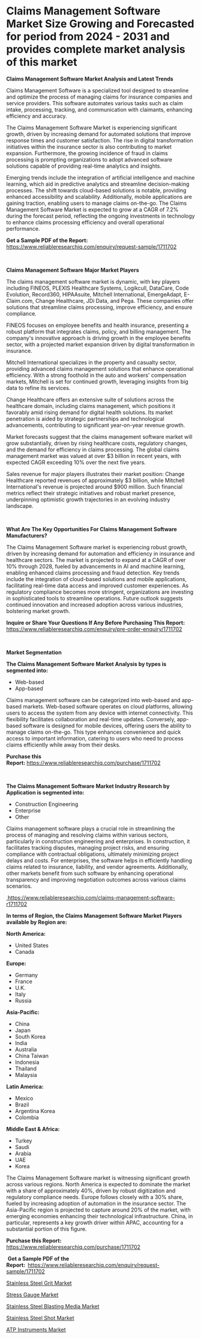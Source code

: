 <p><h1>Claims Management Software Market Size Growing and Forecasted for period from 2024 - 2031 and provides complete market analysis of this market</h1></p><p><strong>Claims Management Software Market Analysis and Latest Trends</strong></p>
<p><p>Claims Management Software is a specialized tool designed to streamline and optimize the process of managing claims for insurance companies and service providers. This software automates various tasks such as claim intake, processing, tracking, and communication with claimants, enhancing efficiency and accuracy. </p><p>The Claims Management Software Market is experiencing significant growth, driven by increasing demand for automated solutions that improve response times and customer satisfaction. The rise in digital transformation initiatives within the insurance sector is also contributing to market expansion. Furthermore, the growing incidence of fraud in claims processing is prompting organizations to adopt advanced software solutions capable of providing real-time analytics and insights.</p><p>Emerging trends include the integration of artificial intelligence and machine learning, which aid in predictive analytics and streamline decision-making processes. The shift towards cloud-based solutions is notable, providing enhanced accessibility and scalability. Additionally, mobile applications are gaining traction, enabling users to manage claims on-the-go. The Claims Management Software Market is expected to grow at a CAGR of 7.2% during the forecast period, reflecting the ongoing investments in technology to enhance claims processing efficiency and overall operational performance.</p></p>
<p><strong>Get a Sample PDF of the Report:&nbsp;</strong> <a href="https://www.reliableresearchiq.com/enquiry/request-sample/1711702?utm_campaign=1732&utm_medium=2&utm_source=Github&utm_content=ia&utm_term=22102024&utm_id=claims-management-software">https://www.reliableresearchiq.com/enquiry/request-sample/1711702</a></p>
<p>&nbsp;</p>
<p><strong>Claims Management Software Major Market Players</strong></p>
<p><p>The claims management software market is dynamic, with key players including FINEOS, PLEXIS Healthcare Systems, Logikcull, DataCare, Code Evolution, Record360, HIPAAsuite, Mitchell International, EmergeAdapt, E-Claim.com, Change Healthcare, JDi Data, and Pega. These companies offer solutions that streamline claims processing, improve efficiency, and ensure compliance.</p><p>FINEOS focuses on employee benefits and health insurance, presenting a robust platform that integrates claims, policy, and billing management. The company's innovative approach is driving growth in the employee benefits sector, with a projected market expansion driven by digital transformation in insurance.</p><p>Mitchell International specializes in the property and casualty sector, providing advanced claims management solutions that enhance operational efficiency. With a strong foothold in the auto and workers' compensation markets, Mitchell is set for continued growth, leveraging insights from big data to refine its services.</p><p>Change Healthcare offers an extensive suite of solutions across the healthcare domain, including claims management, which positions it favorably amid rising demand for digital health solutions. Its market penetration is aided by strategic partnerships and technological advancements, contributing to significant year-on-year revenue growth.</p><p>Market forecasts suggest that the claims management software market will grow substantially, driven by rising healthcare costs, regulatory changes, and the demand for efficiency in claims processing. The global claims management market was valued at over $3 billion in recent years, with expected CAGR exceeding 10% over the next five years.</p><p>Sales revenue for major players illustrates their market position: Change Healthcare reported revenues of approximately $3 billion, while Mitchell International's revenue is projected around $900 million. Such financial metrics reflect their strategic initiatives and robust market presence, underpinning optimistic growth trajectories in an evolving industry landscape.</p></p>
<p>&nbsp;</p>
<p><strong>What Are The Key Opportunities For Claims Management Software Manufacturers?</strong></p>
<p><p>The Claims Management Software market is experiencing robust growth, driven by increasing demand for automation and efficiency in insurance and healthcare sectors. The market is projected to expand at a CAGR of over 10% through 2028, fueled by advancements in AI and machine learning, enabling enhanced claims processing and fraud detection. Key trends include the integration of cloud-based solutions and mobile applications, facilitating real-time data access and improved customer experiences. As regulatory compliance becomes more stringent, organizations are investing in sophisticated tools to streamline operations. Future outlook suggests continued innovation and increased adoption across various industries, bolstering market growth.</p></p>
<p><strong>Inquire or Share Your Questions If Any Before Purchasing This Report:</strong> <a href="https://www.reliableresearchiq.com/enquiry/pre-order-enquiry/1711702?utm_campaign=1732&utm_medium=2&utm_source=Github&utm_content=ia&utm_term=22102024&utm_id=claims-management-software">https://www.reliableresearchiq.com/enquiry/pre-order-enquiry/1711702</a></p>
<p>&nbsp;</p>
<p><strong>Market Segmentation</strong></p>
<p><strong>The Claims Management Software Market Analysis by types is segmented into:</strong></p>
<p><ul><li>Web-based</li><li>App-based</li></ul></p>
<p><p>Claims management software can be categorized into web-based and app-based markets. Web-based software operates on cloud platforms, allowing users to access the system from any device with internet connectivity. This flexibility facilitates collaboration and real-time updates. Conversely, app-based software is designed for mobile devices, offering users the ability to manage claims on-the-go. This type enhances convenience and quick access to important information, catering to users who need to process claims efficiently while away from their desks.</p></p>
<p><strong>Purchase this Report:&nbsp;</strong><a href="https://www.reliableresearchiq.com/purchase/1711702?utm_campaign=1732&utm_medium=2&utm_source=Github&utm_content=ia&utm_term=22102024&utm_id=claims-management-software">https://www.reliableresearchiq.com/purchase/1711702</a></p>
<p>&nbsp;</p>
<p><strong>The Claims Management Software Market Industry Research by Application is segmented into:</strong></p>
<p><ul><li>Construction Engineering</li><li>Enterprise</li><li>Other</li></ul></p>
<p><p>Claims management software plays a crucial role in streamlining the process of managing and resolving claims within various sectors, particularly in construction engineering and enterprises. In construction, it facilitates tracking disputes, managing project risks, and ensuring compliance with contractual obligations, ultimately minimizing project delays and costs. For enterprises, the software helps in efficiently handling claims related to insurance, liability, and vendor agreements. Additionally, other markets benefit from such software by enhancing operational transparency and improving negotiation outcomes across various claims scenarios.</p></p>
<p><a href="https://www.reliableresearchiq.com/claims-management-software-r1711702?utm_campaign=1732&utm_medium=2&utm_source=Github&utm_content=ia&utm_term=22102024&utm_id=claims-management-software">&nbsp;https://www.reliableresearchiq.com/claims-management-software-r1711702</a></p>
<p><strong>In terms of Region, the Claims Management Software Market Players available by Region are:</strong></p>
<p>
    <p> <strong> North America: </strong>
        <ul>
            <li>United States</li>
            <li>Canada</li>
        </ul>
        </p> 
    <p> <strong> Europe: </strong>
        <ul>
            <li>Germany</li>
            <li>France</li>
            <li>U.K.</li>
            <li>Italy</li>
            <li>Russia</li>
        </ul>
        </p> 
    <p> <strong> Asia-Pacific: </strong>
        <ul>
            <li>China</li>
            <li>Japan</li>
            <li>South Korea</li>
            <li>India</li>
            <li>Australia</li>
            <li>China Taiwan</li>
            <li>Indonesia</li>
            <li>Thailand</li>
            <li>Malaysia</li>
        </ul>
        </p> 
    <p> <strong> Latin America: </strong>
        <ul>
            <li>Mexico</li>
            <li>Brazil</li>
            <li>Argentina Korea</li>
            <li>Colombia</li>
        </ul>
        </p> 
    <p> <strong> Middle East & Africa: </strong>
        <ul>
            <li>Turkey</li>
            <li>Saudi</li>
            <li>Arabia</li>
            <li>UAE</li>
            <li>Korea</li>
        </ul>
    </p>
    </p>
<p><p>The Claims Management Software market is witnessing significant growth across various regions. North America is expected to dominate the market with a share of approximately 40%, driven by robust digitization and regulatory compliance needs. Europe follows closely with a 30% share, fueled by increasing adoption of automation in the insurance sector. The Asia-Pacific region is projected to capture around 20% of the market, with emerging economies enhancing their technological infrastructure. China, in particular, represents a key growth driver within APAC, accounting for a substantial portion of this figure.</p></p>
<p><strong>Purchase this Report: </strong><a href="https://www.reliableresearchiq.com/purchase/1711702?utm_campaign=1732&utm_medium=2&utm_source=Github&utm_content=ia&utm_term=22102024&utm_id=claims-management-software">https://www.reliableresearchiq.com/purchase/1711702</a></p>
<p>&nbsp;<strong>Get a Sample PDF of the Report:&nbsp;&nbsp;</strong><a href="https://www.reliableresearchiq.com/enquiry/request-sample/1711702?utm_campaign=1732&utm_medium=2&utm_source=Github&utm_content=ia&utm_term=22102024&utm_id=claims-management-software">https://www.reliableresearchiq.com/enquiry/request-sample/1711702</a></p>
<p><strong></strong></p>
<p><p><a href="https://www.linkedin.com/pulse/analyzing-global-stainless-steel-grit-market-growth-prospects-xhjoe?utm_campaign=1732&utm_medium=2&utm_source=Github&utm_content=ia&utm_term=22102024&utm_id=claims-management-software">Stainless Steel Grit Market</a></p><p><a href="https://www.linkedin.com/pulse/stress-gauge-market-trends-insights-type-application-analysis-gjojf?utm_campaign=1732&utm_medium=2&utm_source=Github&utm_content=ia&utm_term=22102024&utm_id=claims-management-software">Stress Gauge Market</a></p><p><a href="https://www.linkedin.com/pulse/stainless-steel-blasting-media-industry-insights-report-analyzing-21gre?utm_campaign=1732&utm_medium=2&utm_source=Github&utm_content=ia&utm_term=22102024&utm_id=claims-management-software">Stainless Steel Blasting Media Market</a></p><p><a href="https://www.linkedin.com/pulse/stainless-steel-shot-market-global-insights-sales-trends-5wnde?utm_campaign=1732&utm_medium=2&utm_source=Github&utm_content=ia&utm_term=22102024&utm_id=claims-management-software">Stainless Steel Shot Market</a></p><p><a href="https://www.linkedin.com/pulse/atp-instruments-market-innovations-trends-comprehensive-study-yuyif?utm_campaign=1732&utm_medium=2&utm_source=Github&utm_content=ia&utm_term=22102024&utm_id=claims-management-software">ATP Instruments Market</a></p></p>
